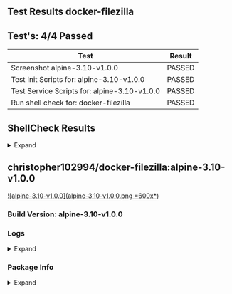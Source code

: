 ## Test Results docker-filezilla

## Test's: 4/4 Passed

| Test | Result |
| ----------------------- | --- |
| Screenshot alpine-3.10-v1.0.0 | PASSED |
| Test Init Scripts for: alpine-3.10-v1.0.0 | PASSED |
| Test Service Scripts for: alpine-3.10-v1.0.0 | PASSED |
| Run shell check for: docker-filezilla | PASSED |

<main>

<section markdown="1">
 
## ShellCheck Results

<details><summary>Expand</summary><blockquote><p>

<details><summary>File: `tools/build/build_container.sh`</summary><p>

```

In /workspace/tools/build/build_container.sh line 77:
source "${SCRIPTS_DIR}"/load_env_files.sh $ENV
       ^-- SC1090: Can't follow non-constant source. Use a directive to specify location.


In /workspace/tools/build/build_container.sh line 80:
source "${SCRIPTS_DIR}"/versioning.sh || true
       ^----------------------------^ SC1090: Can't follow non-constant source. Use a directive to specify location.

For more information:
  https://www.shellcheck.net/wiki/SC1090 -- Can't follow non-constant source....

```

</p></details>

<details><summary>File: tools/scripts/push_readme_to_dockerhub.sh</summary><p>

```

In /workspace/tools/scripts/push_readme_to_dockerhub.sh line 20:
				--write-out %{response_code} \
                                             ^-- SC1083: This { is literal. Check expression (missing ;/\n?) or quote it.
                                                           ^-- SC1083: This } is literal. Check expression (missing ;/\n?) or quote it.

For more information:
  https://www.shellcheck.net/wiki/SC1083 -- This { is literal. Check expressi...

```

</p></details>

<details><summary>File: tools/scripts/push_git_tag.sh</summary><p>

```

In /workspace/tools/scripts/push_git_tag.sh line 12:
		--data '{ "user" : { "email" : "${GIT_EMAIL}", "password" : "${GIT_TOKEN}" },
                       ^-- SC2016: Expressions don't expand in single quotes, use double quotes for that.

For more information:
  https://www.shellcheck.net/wiki/SC2016 -- Expressions don't expand in singl...

```

</p></details>

<details><summary>File: tools/scripts/load_env_files.sh</summary><p>

```

In /workspace/tools/scripts/load_env_files.sh line 15:
		export $(grep -Ev '^#' "${FILE}" | xargs)
                       ^-- SC2046: Quote this to prevent word splitting.

For more information:
  https://www.shellcheck.net/wiki/SC2046 -- Quote this to prevent word splitt...

```

</p></details>

<details><summary>File: tools/scripts/docker_test.sh</summary><p>

```

In /workspace/tools/scripts/docker_test.sh line 9:
	TAG="$(cat "${ENV}" | grep "IMAGE_TAG=" | sed 's#.*=##')"
                   ^------^ SC2002: Useless cat. Consider 'cmd < file | ..' or 'cmd file | ..' instead.

For more information:
  https://www.shellcheck.net/wiki/SC2002 -- Useless cat. Consider 'cmd < file...

```

</p></details>

<details><summary>File: tools/scripts/versioning.sh</summary><p>

```

In /workspace/tools/scripts/versioning.sh line 11:
if [ $? -eq 0 ]; then
     ^-- SC2181: Check exit code directly with e.g. 'if mycmd;', not indirectly with $?.

For more information:
  https://www.shellcheck.net/wiki/SC2181 -- Check exit code directly with e.g...

```

</p></details>

</blockquote></p></details>
</section>
 

<section markdown="1">

## christopher102994/docker-filezilla:alpine-3.10-v1.0.0

[![alpine-3.10-v1.0.0](alpine-3.10-v1.0.0.png =600x*)](alpine-3.10-v1.0.0.png)

### Build Version: alpine-3.10-v1.0.0

### Logs

<details><summary>Expand</summary><p>

```
[s6-init] making user provided files available at /var/run/s6/etc...exited 0.
[s6-init] ensuring user provided files have correct perms...exited 0.
[fix-attrs.d] applying ownership & permissions fixes...
[fix-attrs.d] done.
[cont-init.d] executing container initialization scripts...
[cont-init.d] 01-users-and-groups: executing... 
usermod: no changes
[cont-init.d] 01-users-and-groups: exited 0.
[cont-init.d] 05-init-mounted-folders: executing... 
[05-init-mounted-folders]: First boot with mounted /config/data detected.
[05-init-mounted-folders]: First boot with mounted /config/log detected.
[cont-init.d] 05-init-mounted-folders: exited 0.
[cont-init.d] 10-display-container-info: executing... 
[10-display-container-info]: 
-------------------------
# USER DEFINED VARIABLES:
-------------------------
PUID=900
USERNAME=user
PGID=900
DISPLAY_WIDTH=1280
DISPLAY=:0
DISPLAY_HEIGHT=720
APP_NAME=FileZilla
GROUPNAME=user
-------------------------
# UID/GID of user:
-------------------------
UID: 900
GID: 900
-------------------------
# FOLDER PERMISSIONS:
-------------------------
drwxr-xr-x 1 user user 4096 Apr  2 01:58 /app
drwxr-xr-x 4 user user 4096 Apr  2 02:00 /config
drwxr-xr-x 1 user user 4096 Mar 28 03:17 /defaults
-------------------------
[cont-init.d] 10-display-container-info: exited 0.
[cont-init.d] 20-certs: executing... 
[20-certs]: Generating DH Parameters (2048), this will take a while. . .
[20-certs]: Generating self-signed certificate for NGINX, this will take a while. . .
[20-certs]: Generating self-signed certificate for VNC server, this will take a while. . .
[cont-init.d] 20-certs: exited 0.
[cont-init.d] 20-vnc-password: executing... 
[cont-init.d] 20-vnc-password: exited 0.
[cont-init.d] done.
[services.d] starting services
[services.d] done.
[run]: The Package Manager is apk
[xvfb]: Starting . . .
[openbox]: Starting . . .
[x11vnc]: Starting . . .
[nginx]: Starting . . .

```

</p></details>

### Package Info

<details><summary>Expand</summary><p>

```
WARNING: Ignoring APKINDEX.00740ba1.tar.gz: No such file or directory
WARNING: Ignoring APKINDEX.d8b2a6f4.tar.gz: No such file or directory
musl-1.1.22-r3
busybox-1.30.1-r3
alpine-baselayout-3.1.2-r0
alpine-keys-2.1-r2
libcrypto1.1-1.1.1d-r2
libssl1.1-1.1.1d-r2
ca-certificates-cacert-20190108-r0
libtls-standalone-2.9.1-r0
ssl_client-1.30.1-r3
zlib-1.2.11-r1
apk-tools-2.10.4-r2
scanelf-1.2.3-r0
musl-utils-1.1.22-r3
libc-utils-0.7.1-r0
xz-libs-5.2.4-r0
xz-5.2.4-r0
ncurses-terminfo-base-6.1_p20190518-r2
ncurses-libs-6.1_p20190518-r2
readline-8.0.0-r0
bash-5.0.0-r0
ca-certificates-20190108-r0
libacl-2.2.52-r6
libattr-2.4.48-r0
coreutils-8.31-r0
linux-pam-1.3.0-r1
shadow-4.6-r2
tzdata-2019c-r0
libjpeg-turbo-2.0.4-r0
libxau-1.0.9-r0
libbsd-0.9.1-r0
libxdmcp-1.1.3-r0
libxcb-1.13.1-r0
libx11-1.6.8-r1
libxcomposite-0.4.5-r0
libxext-1.3.4-r0
libxi-1.7.9-r2
libxtst-1.2.3-r3
pcre-8.43-r0
nginx-1.16.1-r2
libice-1.0.9-r3
libuuid-2.33.2-r0
libsm-1.2.3-r0
libxfixes-5.0.3-r2
libxrender-0.9.10-r3
libxcursor-1.2.0-r0
libxinerama-1.1.4-r1
libxrandr-1.5.2-r0
libffi-3.2.1-r6
libintl-0.19.8.1-r4
libblkid-2.33.2-r0
libmount-2.33.2-r0
glib-2.60.4-r0
libbz2-1.0.6-r7
libpng-1.6.37-r1
freetype-2.10.0-r0
giflib-5.1.9-r0
libid3tag-0.15.1b-r7
tiff-4.0.10-r3
imlib2-1.5.1-r0
expat-2.2.8-r0
fontconfig-2.13.1-r0
libxft-2.3.3-r0
pixman-0.38.4-r0
cairo-1.16.0-r2
fribidi-1.0.5-r2
libgcc-8.3.0-r0
graphite2-1.3.13-r1
harfbuzz-2.5.1-r0
pango-1.42.4-r2
libxml2-2.9.9-r3
libcroco-0.6.13-r1
shared-mime-info-1.12-r0
gdk-pixbuf-2.38.1-r0
librsvg-2.40.21-r0
openbox-libs-3.6.1-r2
xcb-util-0.4.0-r1
startup-notification-0.12-r3
openbox-3.6.1-r2
openssl-1.1.1d-r2
xdpyinfo-1.3.2-r0
encodings-1.0.4-r1
font-alias-1.0.3-r1
libfontenc-1.1.4-r0
mkfontscale-1.2.1-r1
util-macros-1.19.2-r0
font-misc-misc-1.1.2-r1
font-cursor-misc-1.0.3-r1
xkeyboard-config-2.27-r0
libxkbfile-1.1.0-r0
xkbcomp-1.4.2-r0
libxt-1.1.5-r2
libxmu-1.1.3-r0
xauth-1.0.10-r1
libsmartcols-2.33.2-r0
findmnt-2.33.2-r0
mcookie-2.33.2-r0
xmodmap-1.0.10-r0
mcpp-libs-2.7.2-r1
mcpp-2.7.2-r1
xrdb-1.2.0-r0
xinit-1.4.1-r0
mesa-19.0.6-r0
libxdamage-1.1.5-r0
libxxf86vm-1.1.4-r2
libpciaccess-0.14-r0
libdrm-2.4.98-r0
mesa-glapi-19.0.6-r0
libxshmfence-1.3-r0
mesa-gl-19.0.6-r0
libxfont2-2.0.3-r2
xvfb-1.20.5-r0
gmp-6.1.2-r1
nettle-3.4.1-r1
libstdc++-8.3.0-r0
libfilezilla-0.16.0-r0
hicolor-icon-theme-0.17-r0
gtk-update-icon-cache-2.24.32-r1
atk-2.32.0-r0
dbus-libs-1.12.16-r0
at-spi2-core-2.32.1-r0
at-spi2-atk-2.32.0-r0
cairo-gobject-1.16.0-r2
avahi-libs-0.7-r2
p11-kit-0.23.16.1-r0
libtasn1-4.14-r0
libunistring-0.9.10-r0
gnutls-3.6.8-r1
cups-libs-2.2.12-r0
libepoxy-1.5.3-r0
wayland-libs-client-1.17.0-r0
wayland-libs-cursor-1.17.0-r0
wayland-libs-egl-1.17.0-r0
libxkbcommon-0.8.4-r1
gtk+3.0-3.24.8-r0
libidn-1.35-r0
pugixml-1.9-r0
sqlite-libs-3.28.0-r2
wxgtk-base-3.0.4-r4
sdl-1.2.15-r12
wxgtk3-3.0.4-r4
filezilla-3.42.1-r0

```

</p></details>
</section>

</main>
